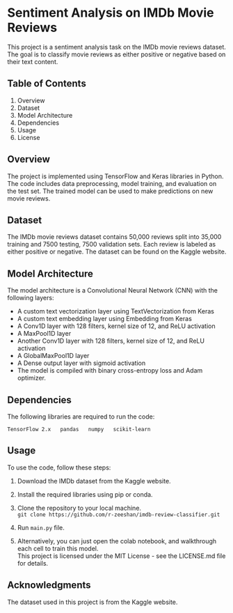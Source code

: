 # Sentiment Analysis on IMDb Movie Reviews  
This project is a sentiment analysis task on the IMDb movie reviews dataset. The goal is to classify movie reviews as either positive or negative based on their text content.  

## Table of Contents  
1. Overview  
2. Dataset  
3. Model Architecture  
4. Dependencies  
5. Usage  
6. License  

## Overview  
The project is implemented using TensorFlow and Keras libraries in Python. The code includes data preprocessing, model training, and evaluation on the test set. The trained model can be used to make predictions on new movie reviews.

## Dataset  
The IMDb movie reviews dataset contains 50,000 reviews split into 35,000 training and 7500 testing, 7500 validation sets. Each review is labeled as either positive or negative. The dataset can be found on the Kaggle website.

## Model Architecture  
The model architecture is a Convolutional Neural Network (CNN) with the following layers:

* A custom text vectorization layer using TextVectorization from Keras 
* A custom text embedding layer using Embedding from Keras  
* A Conv1D layer with 128 filters, kernel size of 12, and ReLU activation  
* A MaxPool1D layer  
* Another Conv1D layer with 128 filters, kernel size of 12, and ReLU activation  
* A GlobalMaxPool1D layer  
* A Dense output layer with sigmoid activation  
* The model is compiled with binary cross-entropy loss and Adam optimizer.  

## Dependencies
The following libraries are required to run the code:

`TensorFlow 2.x  
pandas  
numpy  
scikit-learn`  

## Usage
To use the code, follow these steps:

1. Download the IMDb dataset from the Kaggle website.
2. Install the required libraries using pip or conda.
3. Clone the repository to your local machine.  
  `git clone https://github.com/r-zeeshan/imdb-review-classifier.git`  

4. Run `main.py` file.
5. Alternatively, you can just open the colab notebook, and walkthrough each cell to train this model.  
This project is licensed under the MIT License - see the LICENSE.md file for details.

## Acknowledgments
The dataset used in this project is from the Kaggle website.  

